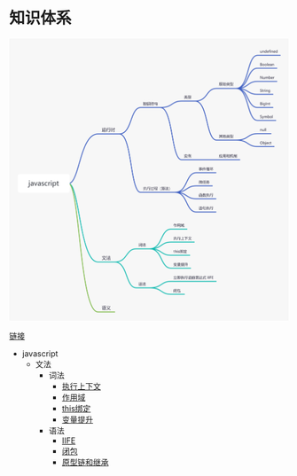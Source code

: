 # 知识体系

![javascript](./img/javascript.png)

[链接](https://www.processon.com/mindmap/60e66dc01efad457654f9198)

- javascript
    * 文法
        + 词法
            * [执行上下文](./js/execution_context.md)
            * [作用域](./js/scope.md)
            * [this绑定](./js/this.md)
            * [变量提升](./js/hoisting.md)
        + 语法
            * [IIFE](./js/IIFE.md)
            * [闭包](./js/closure.md)
            * [原型链和继承](./js/prototype.md)
